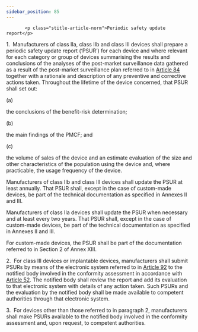 ```yaml
---
sidebar_position: 85
---
```

           <p class="stitle-article-norm">Periodic safety update report</p>
   <p class="norm">1.&nbsp;&nbsp;Manufacturers of class IIa, class IIb 
and class III devices shall prepare a periodic safety update report 
(‘PSUR’) for each device and where relevant for each category or group 
of devices summarising the results and conclusions of the analyses of 
the post-market surveillance data gathered as a result of the 
post-market surveillance plan referred to in <a href='../CHAPTER VII/Article 84 - Postmarket surveillance plan'> Article 84</a> together 
with a rationale and description of any preventive and corrective 
actions taken. Throughout the lifetime of the device concerned, that 
PSUR shall set out:</p>
   <div class="grid-container grid-list">
      <div class="list grid-list-column-1">
         <span>(a)&nbsp;</span>
      </div>
      <div class="grid-list-column-2">
         <p class="norm">the conclusions of the benefit-risk determination;</p>
      </div>
   </div>
   <div class="grid-container grid-list">
      <div class="list grid-list-column-1">
         <span>(b)&nbsp;</span>
      </div>
      <div class="grid-list-column-2">
         <p class="norm">the main findings of the PMCF; and</p>
      </div>
   </div>
   <div class="grid-container grid-list">
      <div class="list grid-list-column-1">
         <span>(c)&nbsp;</span>
      </div>
      <div class="grid-list-column-2">
         <p class="norm">the volume of sales of the device and an 
estimate evaluation of the size and other characteristics of the 
population using the device and, where practicable, the usage frequency 
of the device.</p>
      </div>
   </div>
   <p class="norm">Manufacturers of class IIb and class III devices 
shall update the PSUR at least annually. That PSUR shall, except in the 
case of custom-made devices, be part of the technical documentation as 
specified in Annexes&nbsp;II and&nbsp;III.</p>
   <p class="norm">Manufacturers of class IIa devices shall update the 
PSUR when necessary and at least every two years. That PSUR shall, 
except in the case of custom-made devices, be part of the technical 
documentation as specified in Annexes&nbsp;II and&nbsp;III.</p>
   <p class="norm">For custom-made devices, the PSUR shall be part of the documentation referred to in Section&nbsp;2 of Annex&nbsp;XIII.</p>
   <p class="norm">2.&nbsp;&nbsp;For class III devices or implantable 
devices, manufacturers shall submit PSURs by means of the electronic 
system referred to in <a href='../CHAPTER VII/Article 92 - Electronic system on vigilance and on postmarket surveillance'> Article 92</a> to the notified body involved in 
the conformity assessment in accordance with <a href='../CHAPTER V/Article 52 - Conformity assessment procedures'> Article 52</a>. The 
notified body shall review the report and add its evaluation to that 
electronic system with details of any action taken. Such PSURs and the 
evaluation by the notified body shall be made available to competent 
authorities through that electronic system.</p>
   <p class="norm">3.&nbsp;&nbsp;For devices other than those referred 
to in paragraph&nbsp;2, manufacturers shall make PSURs available to the 
notified body involved in the conformity assessment and, upon request, 
to competent authorities.</p>
   <p>
      
      
   </p>
   